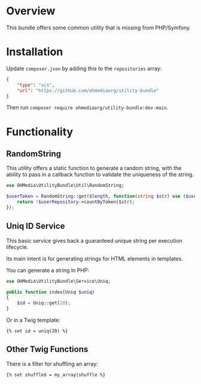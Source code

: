 # Overview

This bundle offers some common utility that is missing from PHP/Symfony.

# Installation

Update `composer.json` by adding this to the `repositories` array:

```json
{
    "type": "vcs",
    "url": "https://github.com/ohmediaorg/utility-bundle"
}
```

Then run `composer require ohmediaorg/utility-bundle:dev-main`.

# Functionality

## RandomString

This utility offers a static function to generate a random string, with the
ability to pass in a callback function to validate the uniqueness of the string.

```php
use OHMedia\UtilityBundle\Util\RandomString;

$userToken = RandomString::get($length, function(string $str) use ($userRepository) {
    return !$userRepository->countByToken($str);
});
```

## Uniq ID Service

This basic service gives back a guaranteed unique string per execution lifecycle.

Its main intent is for generating strings for HTML elements in templates.

You can generate a string in PHP:

```php
use OHMedia\UtilityBundle\Service\Uniq;

public function index(Uniq $uniq)
{
    $id = Uniq::get(20);
}
```

Or in a Twig template:

```twig
{% set id = uniq(20) %}
```

## Other Twig Functions

There is a filter for shuffling an array:

```twig
{% set shuffled = my_array|shuffle %}
```
